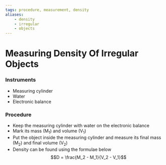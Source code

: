 ```yaml
---
tags: procedure, measurement, density
aliases:
    - density
    - irregular 
    - objects
---
```

# Measuring Density Of Irregular Objects
### Instruments
- Measuring cylinder
- Water
- Electronic balance
### Procedure
- Keep the measuring cylinder with water on the electronic balance
- Mark its mass (M<sub>1</sub>) and volume (V<sub>1</sub>)
- Put the object inside the measuring cylinder and measure its final mass (M<sub>2</sub>) and final volume (V<sub>2</sub>)
- Density can be found using the formulae below
$$D = \frac{M_2 - M_1}{V_2 - V_1}$$
